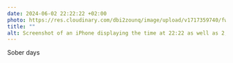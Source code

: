 ```yaml
---
date: 2024-06-02 22:22:22 +02:00
photo: https://res.cloudinary.com/dbi2zounq/image/upload/v1717359740/fw8dlkycxc8lcwtmfgpq.png
title: ""
alt: Screenshot of an iPhone displaying the time at 22:22 as well as 2,222 days of sobriety. 
---
```

Sober days
